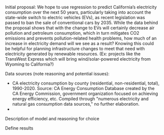 Initial proposal:
We hope to use regression to predict California’s electricity consumption over the next 50 years, particularly taking into account the state-wide switch to electric vehicles (EVs), as recent legislation was passed to ban the sale of conventional cars by 2035.
While the data behind the proposal shows that with the change to EVs will certainly decrease air pollution and petroleum consumption, which in turn mitigates CO2 emissions and prevents pollution-related health problems, how much of an increase in electricity demand will we see as a result? Knowing this could be helpful for planning infrastructure changes to meet that need with electricity generated by renewable resources. (Ex: projects like the TransWest Express which will bring wind/solar-powered electricity from Wyoming to California?)

Data sources (note reasoning and potential issues):
- CA electricity consumption by county (residential, non-residential, total), 1990-2020. Source: CA Energy Consumption Database created by the CA Energy Commission, government organization focused on achieving energy efficiency, etc. Compiled through "numerous electricity and natural gas consumption data sources," no further elaboration.
- 

Description of model and reasoning for choice

Define results
